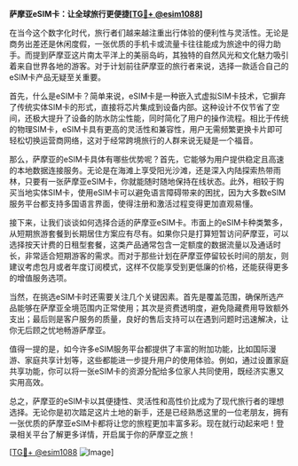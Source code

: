 **萨摩亚eSIM卡：让全球旅行更便捷[[TG💪+ @esim1088](https://t.me/s/esim1088)]**

在当今这个数字化时代，旅行者们越来越注重出行体验的便利性与灵活性。无论是商务出差还是休闲度假，一张优质的手机卡或流量卡往往能成为旅途中的得力助手。而提到萨摩亚这片南太平洋上的美丽岛屿，其独特的自然风光和文化魅力吸引着来自世界各地的游客。对于计划前往萨摩亚的旅行者来说，选择一款适合自己的eSIM卡产品无疑至关重要。

首先，什么是eSIM卡？简单来说，eSIM卡是一种嵌入式虚拟SIM卡技术，它摒弃了传统实体SIM卡的形式，直接将芯片集成到设备内部。这种设计不仅节省了空间，还极大提升了设备的防水防尘性能，同时简化了用户的操作流程。相比于传统的物理SIM卡，eSIM卡具有更高的灵活性和兼容性，用户无需频繁更换卡片即可轻松切换运营商网络，这对于经常跨境旅行的人群来说无疑是一个福音。

那么，萨摩亚的eSIM卡具体有哪些优势呢？首先，它能够为用户提供稳定且高速的本地数据连接服务。无论是在海滩上享受阳光沙滩，还是深入内陆探索热带雨林，只要有一张萨摩亚eSIM卡，你就能随时随地保持在线状态。此外，相较于购买当地实体SIM卡，使用eSIM卡可以避免语言障碍带来的困扰，因为大多数eSIM服务平台都支持多国语言界面，使得注册和激活过程变得更加直观易懂。

接下来，让我们谈谈如何选择合适的萨摩亚eSIM卡。市面上的eSIM卡种类繁多，从短期旅游套餐到长期居住方案应有尽有。如果你只是打算短暂访问萨摩亚，可以选择按天计费的日租型套餐，这类产品通常包含一定额度的数据流量以及通话时长，非常适合短期游客的需求。而对于那些计划在萨摩亚停留较长时间的朋友，则建议考虑包月或者年度订阅模式，这样不仅能享受到更低廉的价格，还能获得更多的增值服务选项。

当然，在挑选eSIM卡时还需要关注几个关键因素。首先是覆盖范围，确保所选产品能够在萨摩亚全境范围内正常使用；其次是资费透明度，避免隐藏费用导致额外支出；最后则是客户服务的质量，良好的售后支持可以在遇到问题时迅速解决，让你无后顾之忧地畅游萨摩亚。

值得一提的是，如今许多eSIM服务平台都提供了丰富的附加功能，比如国际漫游、家庭共享计划等，这些都能进一步提升用户的使用体验。例如，通过设置家庭共享功能，你可以将一张eSIM卡的资源分配给多位家人共同使用，既经济实惠又实用高效。

总之，萨摩亚的eSIM卡以其便捷性、灵活性和高性价比成为了现代旅行者的理想选择。无论你是初次踏足这片土地的新手，还是已经熟悉这里的一位老朋友，拥有一张优质的萨摩亚eSIM卡都将让您的旅程更加丰富多彩。现在就行动起来吧！登录相关平台了解更多详情，开启属于你的萨摩亚之旅！

[[TG💪+ @esim1088](https://t.me/s/esim1088) ![Image](https://i.postimg.cc/4NQfJmqS/Snipaste-2025-05-13-00-14-12.png)]